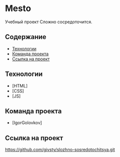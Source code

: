 # Mesto
Учебный проект Сложно сосредоточится.

## Содержание
- [Технологии](#технологии)
- [Команда проекта](#команда-проекта)
- [Ссылка на проект](#ссылка-на-проект)
## Технологии
- [HTML]
- [CSS]
- [JS]

## Команда проекта
- [IgorGolovkov]

## Ссылка на проект

https://github.com/givsty/slozhno-sosredotochitsya.git
